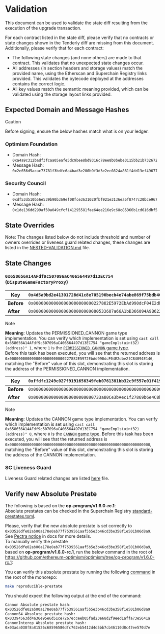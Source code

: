 # Validation

This document can be used to validate the state diff resulting from the execution of the upgrade
transaction.

For each contract listed in the state diff, please verify that no contracts or state changes shown in the Tenderly diff are missing from this document. Additionally, please verify that for each contract:

- The following state changes (and none others) are made to that contract. This validates that no unexpected state changes occur.
- All addresses (in section headers and storage values) match the provided name, using the Etherscan and Superchain Registry links provided. This validates the bytecode deployed at the addresses contains the correct logic.
- All key values match the semantic meaning provided, which can be validated using the storage layout links provided.

## Expected Domain and Message Hashes

> [!CAUTION]
>
> Before signing, ensure the below hashes match what is on your ledger.
>
> ### Optimism Foundation
>
> - Domain Hash: `0xa4a9c312badf3fcaa05eafe5dc9bee8bd9316c78ee8b0bebe3115bb21b732672`
> - Message Hash: `0x2e656d5acac73781f3bdfc6a4bad3e200b9f3d3e2ec0824a861f4dd13ef49677`
>
> ### Security Council
>
> - Domain Hash: `0xdf53d510b56e539b90b369ef08fce3631020fbf921e3136ea5f8747c20bce967`
> - Message Hash: 
`0x1de136dd299af50a049cfcf141295581fae64ee216e9c68c85366b1cd616dbf5`

## State Overrides

Note: The changes listed below do not include threshold and number of owners overrides or liveness guard related changes, these changes are listed in the [NESTED-VALIDATION.md](../../../NESTED-VALIDATION.md) file.
## State Changes

### `0x658656A14AFdf9c507096aC406564497d13EC754` (`DisputeGameFactoryProxy`)  

 | **Key** | `0x4d5a9bd2e41301728d41c8e705190becb4e74abe869f75bdb405b63716a35f9e` |
 |---------|----------------------------------------------------------------------------------|
 | **Before** | `0x000000000000000000000000227882E5972EbAd990dcF04E2dbe2fC84094E146` |
 | **After** | `0x00000000000000000000000080533687a66A1bB366094A9B622873a6CA8415a5` |
 
> [!NOTE]  
> **Meaning**: Updates the PERMISSIONED_CANNON game type implementation. You can verify which implementation is set using `cast call 0x658656A14AFdf9c507096aC406564497d13EC754 "gameImpls(uint32)(address)" 1`, where `1` is the [`PERMISSIONED_CANNON` game type](https://github.com/ethereum-optimism/optimism/blob/op-contracts/v1.4.0/packages/contracts-bedrock/src/dispute/lib/Types.sol#L31). \
  Before this task has been executed, you will see that the returned address is `0x0000000000000000000000000227882E5972EbAd990dcF04E2dbe2fC84094E146`, matching the "Before" value of this slot, demonstrating this slot is storing the address of the PERMISSIONED_CANNON implementation.



 | **Key** | `0xffdfc1249c027f9191656349feb0761381bb32c9f557e01f419fd08754bf5a1b` |
 |---------|----------------------------------------------------------------------------------|
 | **Before** | `0x0000000000000000000000000000000000000000000000000000000000000000` |
 | **After** | `0x000000000000000000000000733a80Ce3bAec1f27869b6e4C8bc0E358C121045` |

> [!NOTE]  
  **Meaning**: Updates the CANNON game type implementation. You can verify which implementation is set using `cast call 0x658656A14AFdf9c507096aC406564497d13EC754 "gameImpls(uint32)(address)" 0`, where `0` is the [`CANNON` game type](https://github.com/ethereum-optimism/optimism/blob/op-contracts/v1.4.0/packages/contracts-bedrock/src/dispute/lib/Types.sol#L28).
  Before this task has been executed, you will see that the returned address is `0x0000000000000000000000000000000000000000000000000000000000000000`, matching the "Before" value of this slot, demonstrating this slot is storing the address of the CANNON implementation.

### SC Liveness Guard
Liveness Guard related changes are listed [here](../../../NESTED-VALIDATION.md#liveness-guard-security-council-safe-or-unichain-operation-safe-only) file.


## Verify new Absolute Prestate


The following is based on the **op-program/v1.6.0-rc.1**: \
Absolute prestates can be checked in the Superchain Registry [standard-prestates.toml](https://github.com/ethereum-optimism/superchain-registry/blob/main/validation/standard/standard-prestates.toml). 

Please, verify that the new absolute prestate is set correctly to `0x03526dfe02ab00a178e0ab77f7539561aaf5b5e3b46cd3be358f1e501b06d8a9`. \
See [Pectra notice](https://docs.optimism.io/notices/pectra-changes#verify-the-new-absolute-prestate) in docs for more details. \
To manually verify the prestate `0x03526dfe02ab00a178e0ab77f7539561aaf5b5e3b46cd3be358f1e501b06d8a9`, based on **op-program/v1.6.0-rc.1**, run the below command in the root of https://github.com/ethereum-optimism/optimism/tree/op-program/v1.6.0-rc.1:

You can verify this absolute prestate by running the following [command](https://github.com/ethereum-optimism/optimism/blob/6819d8a4e787df2adcd09305bc3057e2ca4e58d9/Makefile#L133-L135) in the root of the monorepo:

```bash
make reproducible-prestate
```

You should expect the following output at the end of the command:

```bash
Cannon Absolute prestate hash: 
0x03526dfe02ab00a178e0ab77f7539561aaf5b5e3b46cd3be358f1e501b06d8a9
Cannon64 Absolute prestate hash: 
0x03394563dd4a36e95e6d51ce7267ecceeb05fad23e68d2f9eed1affa73e5641a
CannonInterop Absolute prestate hash: 
0x03ada038f8a81526c68596586dfc762eb5412d4d5bb7cb46110d8c47ee570d7e
```
